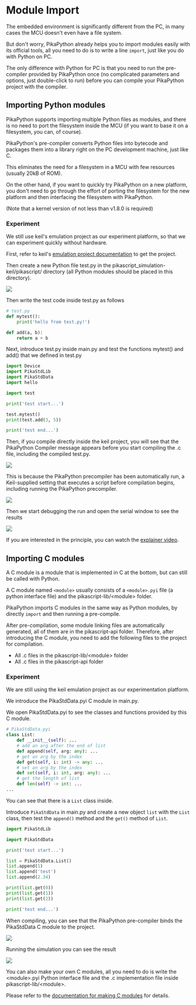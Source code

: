 # Module Import

The embedded environment is significantly different from the PC, in many cases the MCU doesn't even have a file system.

But don't worry, PikaPython already helps you to import modules easily with its official tools, all you need to do is to write a line `import`, just like you do with Python on PC.

The only difference with Python for PC is that you need to run the pre-compiler provided by PikaPython once (no complicated parameters and options, just double-click to run) before you can compile your PikaPython project with the compiler.

## Importing Python modules

PikaPython supports importing multiple Python files as modules, and there is no need to port the filesystem inside the MCU (if you want to base it on a filesystem, you can, of course).

PikaPython's pre-compiler converts Python files into bytecode and packages them into a library right on the PC development machine, just like C.

This eliminates the need for a filesystem in a MCU with few resources (usually 20kB of ROM).

On the other hand, if you want to quickly try PikaPython on a new platform, you don't need to go through the effort of porting the filesystem for the new platform and then interfacing the filesystem with PikaPython.

(Note that a kernel version of not less than v1.8.0 is required)

### Experiment

We still use keil's emulation project as our experiment platform, so that we can experiment quickly without hardware.

First, refer to keil's [emulation project documentation](Keil%20%E4%BB%BF%E7%9C%9F%E5%B7%A5%E7%A8%8B.html) to get the project.

Then create a new Python file test.py in the pikascript_simulation-keil/pikascript/ directory (all Python modules should be placed in this directory).

![](assets/image-20220620175202212.png)

 Then write the test code inside test.py as follows

``` python
# test.py
def mytest():
    print('hello from test.py!')

def add(a, b):
    return a + b

```

Next, introduce test.py inside main.py and test the functions mytest() and add() that we defined in test.py

``` python
import Device
import PikaStdLib
import PikaStdData
import hello

import test

print('test start...')

test.mytest()
print(test.add(3, 5))

print('test end...')
```

Then, if you compile directly inside the keil project, you will see that the PikaPython Compiler message appears before you start compiling the .c file, including the compiled test.py.

![](assets/image-20220620175646395.png)

This is because the PikaPython precompiler has been automatically run, a Keil-supplied setting that executes a script before compilation begins, including running the PikaPython precompiler.

![](assets/image-20220620175845943.png)

Then we start debugging the run and open the serial window to see the results

![](assets/image-20220620175959680.png)

If you are interested in the principle, you can watch the [explainer video](https://www.bilibili.com/video/BV14t4y1x7nv?spm_id_from=333.999.0.0).

## Importing C modules

A C module is a module that is implemented in C at the bottom, but can still be called with Python.

A C module named `<module>` usually consists of a `<module>.pyi` file (a python interface file) and the pikascript-lib/\<module\> folder.

PikaPython imports C modules in the same way as Python modules, by directly `import` and then running a pre-compile.

After pre-compilation, some module linking files are automatically generated, all of them are in the pikascript-api folder. Therefore, after introducing the C module, you need to add the following files to the project for compilation.

- All .c files in the pikascript-lib/\<module\> folder
- All .c files in the pikascript-api folder

### Experiment

We are still using the keil emulation project as our experimentation platform.

We introduce the PikaStdData.pyi C module in main.py.

We open PikaStdData.pyi to see the classes and functions provided by this C module.

``` python
# PikaStdData.pyi
class List:
    def __init__(self): ...
    # add an arg after the end of list
    def append(self, arg: any): ...
    # get an arg by the index
    def get(self, i: int) -> any: ...
    # set an arg by the index
    def set(self, i: int, arg: any): ...
    # get the length of list
    def len(self) -> int: ...
...
```

You can see that there is a `List` class inside.

Introduce `PikaStdData` in main.py and create a new object `list` with the `List` class, then test the `append()` method and the `get()` method of `List`.

``` python
import PikaStdLib

import PikaStdData

print('test start...')

list = PikaStdData.List()
list.append(1)
list.append('test')
list.append(2.34)

print(list.get(0))
print(list.get(1))
print(list.get(2))

print('test end...')
```

When compiling, you can see that the PikaPython pre-compiler binds the PikaStdData C module to the project.

![](assets/image-20220620191019013.png)

Running the simulation you can see the result

![](assets/image-20220620191048505.png)

You can also make your own C modules, all you need to do is write the \<module\>.pyi Python interface file and the .c implementation file inside pikascript-lib/\<module\>.

Please refer to the [documentation for making C modules](index_cmodule.html) for details.
